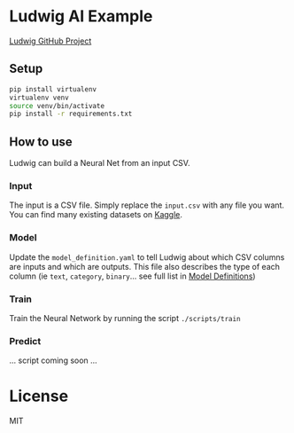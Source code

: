 # Ludwig AI Example

[Ludwig GitHub Project](https://uber.github.io/ludwig)

## Setup

```bash
pip install virtualenv
virtualenv venv
source venv/bin/activate
pip install -r requirements.txt
```

## How to use

Ludwig can build a Neural Net from an input CSV.

### Input

The input is a CSV file. Simply replace the `input.csv` with any file you want.
You can find many existing datasets on [Kaggle](https://www.kaggle.com/datasets).

### Model

Update the `model_definition.yaml` to tell Ludwig about which CSV columns are inputs and which are outputs. This file also describes the type of each column (ie `text`, `category`, `binary`... see full list in [Model Definitions](https://uber.github.io/ludwig/user_guide/#model-definition))

### Train

Train the Neural Network by running the script `./scripts/train`

### Predict

... script coming soon ...


# License

MIT
